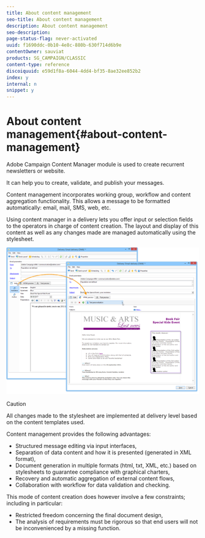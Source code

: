 ```yaml
---
title: About content management
seo-title: About content management
description: About content management
seo-description: 
page-status-flag: never-activated
uuid: f1690ddc-0b10-4e8c-880b-630f714d6b9e
contentOwner: sauviat
products: SG_CAMPAIGN/CLASSIC
content-type: reference
discoiquuid: e59d1f8a-6044-4dd4-bf35-8ae32ee852b2
index: y
internal: n
snippet: y
---
```


# About content management{#about-content-management}

Adobe Campaign Content Manager module is used to create recurrent newsletters or website.

It can help you to create, validate, and publish your messages.

Content management incorporates working group, workflow and content aggregation functionality. This allows a message to be formatted automatically: email, mail, SMS, web, etc.

Using content manager in a delivery lets you offer input or selection fields to the operators in charge of content creation. The layout and display of this content as well as any changes made are managed automatically using the stylesheet.

![](assets/s_ncs_content_create_content_sample.png)

>[!CAUTION]
>
>All changes made to the stylesheet are implemented at delivery level based on the content templates used.

Content management provides the following advantages:

* Structured message editing via input interfaces,
* Separation of data content and how it is presented (generated in XML format),
* Document generation in multiple formats (html, txt, XML, etc.) based on stylesheets to guarantee compliance with graphical charters,
* Recovery and automatic aggregation of external content flows,
* Collaboration with workflow for data validation and checking.

This mode of content creation does however involve a few constraints; including in particular:

* Restricted freedom concerning the final document design,
* The analysis of requirements must be rigorous so that end users will not be inconvenienced by a missing function.

